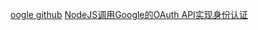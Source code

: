 [oogle github](https://github.com/google)
[NodeJS调用Google的OAuth API实现身份认证](https://www.jianshu.com/p/8d712614a170)
